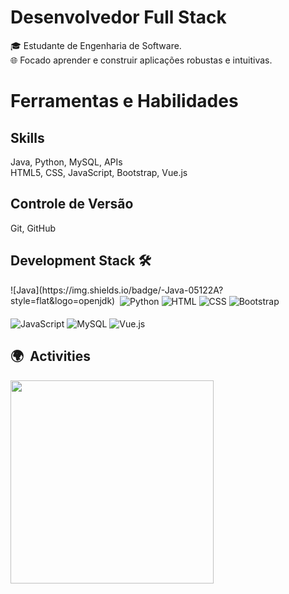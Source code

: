<h1><b>Desenvolvedor Full Stack</b></h1>

🎓 Estudante de Engenharia de Software.<br>
🌐 Focado aprender e construir aplicações robustas e intuitivas.<br>
<h1>Ferramentas e Habilidades</h1>
<h2>Skills</h2>
Java, Python, MySQL, APIs <br>
HTML5, CSS, JavaScript, Bootstrap, Vue.js <br>
<h2>Controle de Versão</h2>
Git, GitHub


## Development Stack 🛠️
<div style="display: inline-block;">
![Java](https://img.shields.io/badge/-Java-05122A?style=flat&logo=openjdk)&nbsp;
    <img align="center" src="https://img.shields.io/badge/Python-005C84?style=for-the-badge&logo=python&logoColor=white"
        alt="Python">
    <img align="center" src="https://img.shields.io/badge/HTML5-E34F26?style=for-the-badge&logo=html5&logoColor=white"
        alt="HTML">
    <img align="center" src="https://img.shields.io/badge/CSS3-1572B6?style=for-the-badge&logo=css3&logoColor=white"
        alt="CSS">
    <img align="center" src="https://img.shields.io/badge/Bootstrap-563D7C?style=for-the-badge&logo=bootstrap&logoColor=white"
        alt="Bootstrap"><br><br>
    <img align="center" src="https://img.shields.io/badge/JavaScript-F7DF1E?style=for-the-badge&logo=javascript&logoColor=black"
        alt="JavaScript">
    <img align="center" src="https://img.shields.io/badge/MySQL-005C84?style=for-the-badge&logo=mysql&logoColor=white"
        alt="MySQL">
    <img align="center" src="https://img.shields.io/badge/Vue.js-43853D?style=for-the-badge&logo=node.js&logoColor=white"
        alt="Vue.js">
    
</div>

## 🌍 &nbsp;Activities
<p align="left">
      <img width=325  src="https://github-readme-stats.vercel.app/api/top-langs/?username=GustaBaron&hide=c%23,powershell,Mathematica,Ruby,HTML,Objective-C,Objective-C%2b%2b,Cuda&title_color=61dafb&text_color=ffffff&icon_color=61dafb&bg_color=20232a&langs_count=8&layout=compact&border_color=61dafb&hide_border=true" />
</p>


